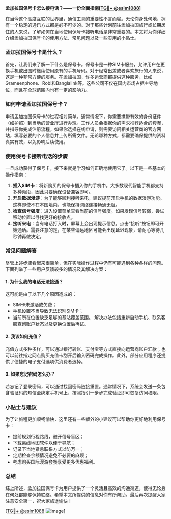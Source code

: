 **孟加拉国保号卡怎么接电话？——一份全面指南[[TG💪+ @esim1088](https://t.me/s/esim1088)]**

在当今这个高度互联的世界里，通信工具的重要性不言而喻。无论你身处何地，拥有一个稳定的通讯方式都是必不可少的。对于那些计划前往孟加拉国旅行或长期居住的人来说，了解如何在当地使用保号卡接听电话是非常重要的。本文将为你详细介绍孟加拉国保号卡的使用方法、常见问题以及一些实用的小贴士。

### 孟加拉国保号卡是什么？

首先，让我们来了解一下什么是保号卡。保号卡是一种SIM卡服务，允许用户在更换手机或出国时继续使用原有的手机号码。对于经常出差或者喜欢旅行的人来说，这是一种非常方便的服务。在孟加拉国，许多运营商都提供这种服务，比如Grameenphone、Robi和Banglalink等。这些公司不仅在国内市场占据主导地位，而且在全球范围内也有一定的影响力。

### 如何申请孟加拉国保号卡？

申请孟加拉国保号卡的过程相对简单。通常情况下，你需要携带有效的身份证件（如护照）到当地的营业厅进行办理。工作人员会根据你的需求推荐适合的套餐，并指导你完成注册流程。如果你选择在线申请，则需要访问相关运营商的官方网站，填写必要的个人信息并上传所需文件。无论哪种方式，都需要确保提供的资料真实有效，以免影响后续使用。

### 使用保号卡接听电话的步骤

一旦成功获得了保号卡，接下来就是学习如何正确地使用它了。以下是一些基本的操作指南：

1. **插入SIM卡**：将新购买的保号卡插入你的手机中。大多数现代智能手机都支持多种频段，因此只要确保设备兼容即可。
2. **开启数据漫游**：为了能够顺利接听来电，建议提前开启手机的数据漫游功能。这样即使不在本国境内，也能保持网络连接畅通无阻。
3. **检查信号强度**：进入设置菜单查看当前的信号强度。如果发现信号较弱，尝试移动位置以寻找更好的接收点。
4. **接听来电**：当有电话打入时，屏幕上会出现提示信息。点击“接听”按钮即可开始通话。需要注意的是，在某些偏远地区可能会出现延迟现象，请耐心等待几秒钟再做决定。

### 常见问题解答

尽管上述步骤看起来很简单，但在实际操作过程中仍有可能遇到各种各样的问题。下面列举了一些用户反馈较多的情况及其解决方案：

#### 1. 为什么我的电话无法接通？
这可能是由于以下几个原因造成的：
- SIM卡未激活或欠费；
- 手机设置不当导致无法识别SIM卡；
- 当前所在位置缺乏足够的基站覆盖范围。
解决办法包括重新启动手机、联系客服查询账户状态以及更换位置后再试。

#### 2. 我该如何充值？
充值方式多种多样，可以通过银行转账、支付宝等方式直接向运营商账户汇款；也可以前往指定网点购买充值卡刮开后输入密码完成操作。此外，部分应用程序还提供了便捷的电子支付选项供消费者选择。

#### 3. 如果忘记密码怎么办？
若忘记了登录密码，可以通过找回密码链接重置。通常情况下，系统会发送一条包含验证码的短信至绑定手机号上，按照指引一步步完成验证即可恢复访问权限。

### 小贴士与建议

为了让旅程更加顺畅愉快，这里还有一些额外的小建议可以帮助你更好地利用保号卡：

- 提前规划行程路线，避开信号盲区；
- 下载离线地图软件以便于导航；
- 记录下当地紧急联系方式以防万一；
- 定期检查余额情况避免不必要的麻烦；
- 考虑购买国际漫游套餐享受更多优惠福利。

### 总结

综上所述，孟加拉国保号卡为用户提供了一个灵活且高效的沟通渠道，使得无论身在何处都能够保持联络。希望本文所提供的信息对你有所帮助。最后再次提醒大家注意安全第一，祝大家旅途愉快！

[[TG💪+ @esim1088](https://t.me/s/esim1088) ![Image](https://i.postimg.cc/4NQfJmqS/Snipaste-2025-05-13-00-14-12.png)]